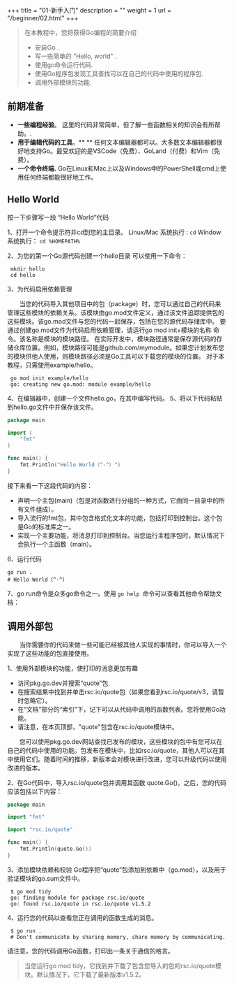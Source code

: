 +++
title = "01-新手入门"
description = ""
weight = 1
url = "/beginner/02.html"
+++

> 在本教程中，您将获得Go编程的简要介绍
> - 安装Go .
> - 写一些简单的 "Hello, world" .
> - 使用go命令运行代码.
> - 使用Go程序包发现工具查找可以在自己的代码中使用的程序包.
> - 调用外部模块的功能.


## 前期准备

- **一些编程经验**。 这里的代码非常简单，但了解一些函数相关的知识会有所帮助。.
- **用于编辑代码的工具**。** ** 任何文本编辑器都可以。大多数文本编辑器都很好地支持Go。最受欢迎的是VSCode（免费）、GoLand（付费）和Vim（免费）。
- **一个命令终端.** Go在Linux和Mac上以及Windows中的PowerShell或cmd上使用任何终端都能很好地工作。

## Hello World
按一下步骤写一段 “Hello World”代码

1、打开一个命令提示符并cd到您的主目录。
Linux/Mac 系统执行 : `cd`
Window系统执行： `cd %HOMEPATH%`

2、为您的第一个Go源代码创建一个hello目录
可以使用一下命令：

```shell
 mkdir hello
 cd hello
```

3、为代码启用依赖管理
<p style="text-indent: 2em">
当您的代码导入其他项目中的包（package）时，您可以通过自己的代码来管理这些模块的依赖关系。该模块由go.mod文件定义，通过该文件追踪提供包的这些模块。该go.mod文件与您的代码一起保存，包括在您的源代码存储库中。
要通过创建go.mod文件为代码启用依赖管理，请运行go mod init+模块的名称 命令。该名称是模块的模块路径。
在实际开发中，模块路径通常是保存源代码的存储仓库位置。例如，模块路径可能是github.com/mymodule。如果您计划发布您的模块供他人使用，则模块路径必须是Go工具可以下载您的模块的位置。
对于本教程，只需使用example/hello。</p>

```shell
 go mod init example/hello
 go: creating new go.mod: module example/hello
```

4、在编辑器中，创建一个文件hello.go，在其中编写代码。
5、将以下代码粘贴到hello.go文件中并保存该文件。
```go
package main

import (
	"fmt"
)

func main() {
	fmt.Println("Hello World（^-^）")
}
```
接下来看一下这段代码的内容：

- 声明一个主包(main)（包是对函数进行分组的一种方式，它由同一目录中的所有文件组成）。
- 导入流行的fmt包，其中包含格式化文本的功能，包括打印到控制台。这个包是Go的标准库之一。
- 实现一个主要功能，将消息打印到控制台。当您运行主程序包时，默认情况下会执行一个主函数（main）。

6、运行代码
```shell
go run .
# Hello World（^-^）
```
7、go run命令是众多go命令之一。使用 `go help `命令可以查看其他命令帮助文档：
## 调用外部包
<p style="text-indent: 2em">
当你需要你的代码来做一些可能已经被其他人实现的事情时，你可以导入一个实现了这些功能的包直接使用。</p>
1、使用外部模块的功能，使打印的消息更加有趣

- 访问pkg.go.dev并搜索“quote”包
- 在搜索结果中找到并单击rsc.io/quote包（如果您看到rsc.io/quote/v3，请暂时忽略它）。
- 在“文档”部分的“索引”下，记下可以从代码中调用的函数列表。您将使用Go功能。
- 请注意，在本页顶部，"quote"包含在rsc.io/quote模块中。
<p style="text-indent: 2em">
 您可以使用pkg.go.dev网站查找已发布的模块，这些模块的包中有您可以在自己的代码中使用的功能。包发布在模块中，比如rsc.io/quote，其他人可以在其中使用它们。随着时间的推移，新版本会对模块进行改进，您可以升级代码以使用改进的版本。
</p>
2、在Go代码中，导入rsc.io/quote包并调用其函数 quote.Go()。之后，您的代码应该包括以下内容：

```go
package main

import "fmt"

import "rsc.io/quote"

func main() {
    fmt.Println(quote.Go())
}
```
3、添加模块依赖和校验
Go程序把“quote”包添加到依赖中（go.mod），以及用于验证模块的go.sum文件中。
```shell
 $ go mod tidy
 go: finding module for package rsc.io/quote
 go: found rsc.io/quote in rsc.io/quote v1.5.2
```

4、运行您的代码以查看您正在调用的函数生成的消息。
```shell
 $ go run .
 # Don't communicate by sharing memory, share memory by communicating.
```
请注意，您的代码调用Go函数，打印出一条关于通信的格言。
> 当您运行go mod tidy，它找到并下载了包含您导入的包的rsc.io/quote模块。默认情况下，它下载了最新版本v1.5.2。


